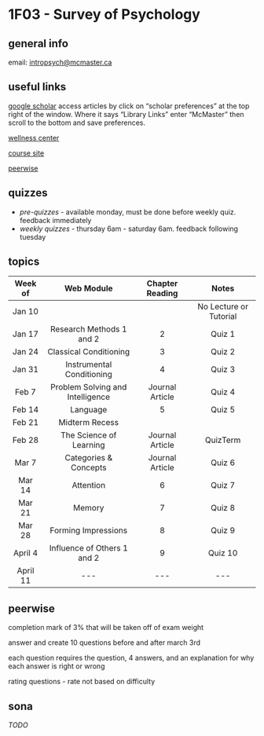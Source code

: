 # 1F03 - Survey of Psychology

## general info

email: intropsych@mcmaster.ca

## useful links

[google scholar](http://scholar.google.ca) access articles by click on “scholar preferences” at the top right of the window. Where it 
says “Library Links” enter “McMaster” then scroll to the bottom and save preferences.

[wellness center](http://wellness.mcmaster.ca/ )

[course site](https://intropsyc.mcmaster.ca/)

[peerwise](https://peerwise.cs.auckland.ac.nz/home/)

## quizzes

- *pre-quizzes* - available monday, must be done before weekly quiz. feedback immediately
- *weekly quizzes* - thursday 6am - saturday 6am. feedback following tuesday

## topics

Week of | Web Module | Chapter Reading | Notes 
:---: |:---: |:---: |:---: 
Jan 10 | | |     No Lecture or Tutorial 
Jan 17 |  Research Methods 1 and 2 |  2 | Quiz 1 
Jan 24 |  Classical Conditioning |  3 | Quiz 2 
Jan 31 |  Instrumental Conditioning  | 4 | Quiz 3 
Feb 7 |  Problem Solving and Intelligence | Journal Article |  Quiz 4 
Feb 14 |  Language  | 5 | Quiz 5 
Feb 21 |  Midterm Recess | |     
Feb 28 |  The Science of Learning | Journal Article | QuizTerm 
Mar 7 |  Categories & Concepts | Journal Article | Quiz 6 
Mar 14 |  Attention | 6 | Quiz 7 
Mar 21 |  Memory | 7 | Quiz 8 
Mar 28 |  Forming Impressions | 8 | Quiz 9 
April 4 |  Influence of Others 1 and 2 | 9 | Quiz 10 
April 11 |  --- | --- | ---

## peerwise

completion mark of 3% that will be taken off of exam weight

answer and create 10 questions before and after march 3rd

each question requires the question, 4 answers, and an explanation for why each answer is right or wrong

rating questions - rate not based on difficulty 

## sona

*TODO*